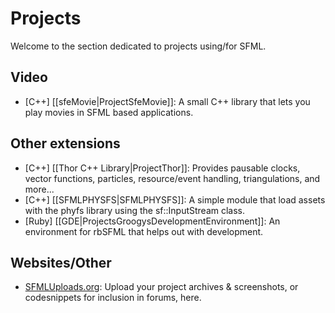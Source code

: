 # Projects

Welcome to the section dedicated to projects using/for SFML.

## Video
* [C++] [[sfeMovie|ProjectSfeMovie]]: A small C++ library that lets you play movies in SFML based applications.

## Other extensions
* [C++] [[Thor C++ Library|ProjectThor]]: Provides pausable clocks, vector functions, particles, resource/event handling, triangulations, and more...
* [C++] [[SFMLPHYSFS|SFMLPHYSFS]]: A simple module that load assets with the phyfs library using the sf::InputStream class.
* [Ruby] [[GDE|ProjectsGroogysDevelopmentEnvironment]]: An environment for rbSFML that helps out with development.

## Websites/Other

* [SFMLUploads.org](http://www.sfmluploads.org): Upload your project archives & screenshots, or codesnippets for inclusion in forums, here. 
